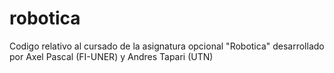 # robotica
Codigo relativo al cursado de la asignatura opcional "Robotica" desarrollado por Axel Pascal (FI-UNER) y Andres Tapari (UTN)
